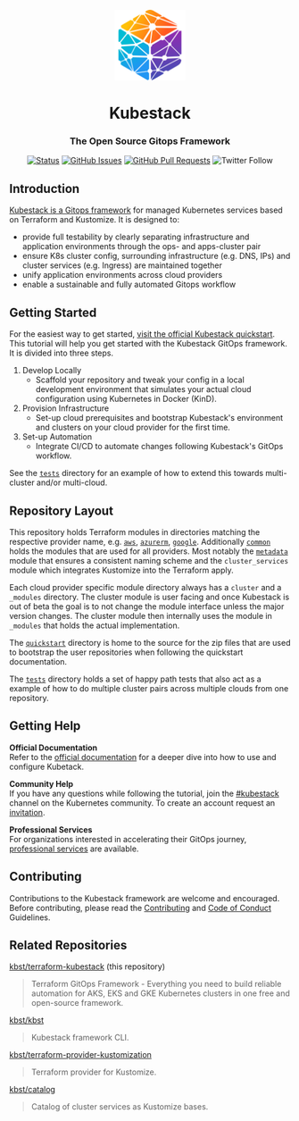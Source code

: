 <p align="center">
 <img src="./assets/favicon.png" alt="Kubestack, The Open Source Gitops Framework" width="25%" height="25%" />
</p>

<h1 align="center">Kubestack</h1>
<h3 align="center">The Open Source Gitops Framework</h3>


<div align="center">

[![Status](https://img.shields.io/badge/status-active-success.svg)]()
[![GitHub Issues](https://img.shields.io/github/issues/kbst/terraform-kubestack.svg)](https://github.com/kbst/terraform-kubestack/issues)
[![GitHub Pull Requests](https://img.shields.io/github/issues-pr/kbst/terraform-kubestack.svg)](https://github.com/kbst/terraform-kubestack/pulls)
![Twitter Follow](https://img.shields.io/twitter/follow/kubestack?style=social)

</div>


## Introduction

[Kubestack is a Gitops framework](https://www.kubestack.com) for managed Kubernetes services based on Terraform and Kustomize. It is designed to:

 * provide full testability by clearly separating infrastructure and application environments through the ops- and apps-cluster pair
 * ensure K8s cluster config, surrounding infrastructure (e.g. DNS, IPs) and cluster services (e.g. Ingress) are maintained together
 * unify application environments across cloud providers
 * enable a sustainable and fully automated Gitops workflow


## Getting Started

For the easiest way to get started, [visit the official Kubestack quickstart](https://www.kubestack.com/infrastructure/documentation/quickstart). This tutorial will help you get started with the Kubestack GitOps framework. It is divided into three steps.

1. Develop Locally
    * Scaffold your repository and tweak your config in a local development environment that simulates your actual cloud configuration using Kubernetes in Docker (KinD).
3. Provision Infrastructure
    * Set-up cloud prerequisites and bootstrap Kubestack's environment and clusters on your cloud provider for the first time.
4. Set-up Automation
    * Integrate CI/CD to automate changes following Kubestack's GitOps workflow.

See the [`tests`](./tests) directory for an example of how to extend this towards multi-cluster and/or multi-cloud.


## Repository Layout

This repository holds Terraform modules in directories matching the respective provider name, e.g. [`aws`](./aws), [`azurerm`](./azurerm), [`google`](./google). Additionally [`common`](./common) holds the modules that are used for all providers. Most notably the [`metadata`](./common/metadata) module that ensures a consistent naming scheme and the `cluster_services` module which integrates Kustomize into the Terraform apply.

Each cloud provider specific module directory always has a `cluster` and a `_modules` directory. The cluster module is user facing and once Kubestack is out of beta the goal is to not change the module interface unless the major version changes. The cluster module then internally uses the module in `_modules` that holds the actual implementation.

The [`quickstart`](./quickstart) directory is home to the source for the zip files that are used to bootstrap the user repositories when following the quickstart documentation.

The [`tests`](./tests) directory holds a set of happy path tests that also act as a example of how to do multiple cluster pairs across multiple clouds from one repository.


## Getting Help

**Official Documentation**  
Refer to the [official documentation](https://www.kubestack.com/framework/documentation) for a deeper dive into how to use and configure Kubetack.

**Community Help**  
If you have any questions while following the tutorial, join the [#kubestack](https://app.slack.com/client/T09NY5SBT/CMBCT7XRQ) channel on the Kubernetes community. To create an account request an [invitation](https://slack.k8s.io/).

**Professional Services**  
For organizations interested in accelerating their GitOps journey, [professional services](https://www.kubestack.com/lp/professional-services) are available.


## Contributing
Contributions to the Kubestack framework are welcome and encouraged. Before contributing, please read the [Contributing](./CONTRIBUTING.md) and [Code of Conduct](./CODE_OF_CONDUCT.md) Guidelines.


## Related Repositories
[kbst/terraform-kubestack](https://github.com/kbst/terraform-kubestack) (this repository)  
> Terraform GitOps Framework - Everything you need to build reliable automation for AKS, EKS and GKE Kubernetes clusters in one free and open-source framework.

[kbst/kbst](https://github.com/kbst/kbst)  
> Kubestack framework CLI.

[kbst/terraform-provider-kustomization](https://github.com/kbst/terraform-provider-kustomization)  
> Terraform provider for Kustomize.

[kbst/catalog](https://github.com/kbst/catalog)  
> Catalog of cluster services as Kustomize bases.

